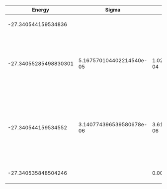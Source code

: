 | Energy                | Sigma                    | Energy Variance          | DOF | Einf               | Method                                                       | Reference |
|-----------------------|--------------------------|--------------------------|-----|--------------------|--------------------------------------------------------------|-----------|
| -27.340544159534836   |                          |                          | 13  | 0.8914285714285715 | Exact diagonalization                                        | TODO: own code (ED) |
| -27.34055285498830301 | 5.167570104402214540e-05 | 1.021123460754086199e-04 | 13  | 0.8914285714285715 | VMC Determinant Slater-Jastrow (RBM) Ansatz with K=0 projections (symmetric wrt translations) | TODO: ask Imelda |
| -27.340544159534552   | 3.140774396539580678e-06 | 3.615214994693033564e-06 | 13  | 0.8914285714285715 | VMC Determinant Slater-Backflow-Jastrow (RBM) Ansatz with K=0 projections (symmetric wrt translations) | TODO: ask Imelda |
| -27.340535848504246   |                          | 0.000387000677501812     | 13  | 0.8914285714285715 | DMRG (maxbonddim = 4096)                                     | [code](https://github.com/https://github.com/varbench/methods/blob/main/scripts/tV/square_36_P_13_0.1/dmrg.sh) |
